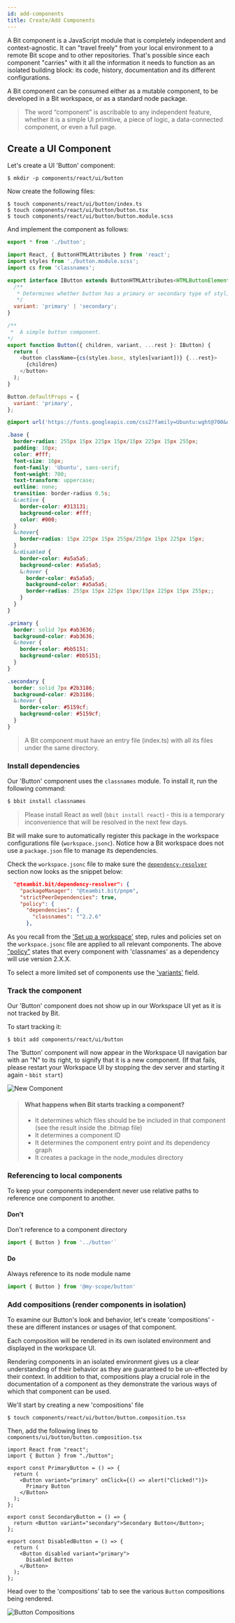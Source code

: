```yaml
---
id: add-components
title: Create/Add Components
---
```


A Bit component is a JavaScript module that is completely independent and context-agnostic. It can "travel freely" from your local environment to a remote Bit scope and to other repositories. That's possible since each component "carries" with it all the information it needs to function as an isolated building block: its code, history, documentation and its different configurations.

A Bit component can be consumed either as a mutable component, to be developed in a Bit workspace, or as a standard node package. 

> The word “component” is ascribable to any independent feature, whether it is a simple UI primitive, a piece of logic, a data-connected component, or even a full page. 


## Create a UI Component

Let's create a UI 'Button' component:

```shell
$ mkdir -p components/react/ui/button
```

Now create the following files:

```shell
$ touch components/react/ui/button/index.ts
$ touch components/react/ui/button/button.tsx
$ touch components/react/ui/button/button.module.scss
```

And implement the component as follows:

<!--DOCUSAURUS_CODE_TABS-->
<!--index.ts-->

```javascript
export * from './button';
```

<!--button.tsx-->

```javascript
import React, { ButtonHTMLAttributes } from 'react';
import styles from './button.module.scss';
import cs from 'classnames';

export interface IButton extends ButtonHTMLAttributes<HTMLButtonElement> {
  /**
   * Determines whether button has a primary or secondary type of styling.
   */
  variant: 'primary' | 'secondary';
}

/** 
 *  A simple button component.
*/
export function Button({ children, variant, ...rest }: IButton) {
  return (
    <button className={cs(styles.base, styles[variant])} {...rest}>
      {children}
    </button>
  );
}

Button.defaultProps = {
  variant: 'primary',
};
```

<!--button.module.scss-->

```scss
@import url('https://fonts.googleapis.com/css2?family=Ubuntu:wght@700&display=swap');

.base {
  border-radius: 255px 15px 225px 15px/15px 225px 15px 255px;
  padding: 10px;
  color: #fff;
  font-size: 16px;
  font-family: 'Ubuntu', sans-serif;
  font-weight: 700;
  text-transform: uppercase;
  outline: none;
  transition: border-radius 0.5s;
  &:active {
    border-color: #313131;
    background-color: #fff;
    color: #000;
  }
  &:hover{
    border-radius: 15px 225px 15px 255px/255px 15px 225px 15px;
  }
  &:disabled {
    border-color: #a5a5a5;
    background-color: #a5a5a5;
    &:hover {
      border-color: #a5a5a5;
      background-color: #a5a5a5;
      border-radius: 255px 15px 225px 15px/15px 225px 15px 255px;;
    }
  }
}

.primary {
  border: solid 7px #ab3636;
  background-color: #ab3636;
  &:hover {
    border-color: #bb5151;
    background-color: #bb5151;
  }
}

.secondary {
  border: solid 7px #2b3186;
  background-color: #2b3186;
  &:hover {
    border-color: #5159cf;
    background-color: #5159cf;
  }
}
```
<!--END_DOCUSAURUS_CODE_TABS-->

> A Bit component must have an entry file (index.ts) with all its files under the same directory.

### Install dependencies

Our 'Button' component uses the `classnames` module. To install it, run the following command:

```bash
$ bbit install classnames
```

> Please install React as well (`bbit install react`) - this is a temporary inconvenience that will be resolved in the next few days.

Bit will make sure to automatically register this package in the workspace configurations file (`workspace.jsonc`). Notice how a Bit workspace does not use a `package.json` file to manage its dependencies. 

Check the `workspace.jsonc` file to make sure the [`dependency-resolver`](/docs/dependencies/overview) section now looks as the snippet below:

```json
  "@teambit.bit/dependency-resolver": {
    "packageManager": "@teambit.bit/pnpm",
    "strictPeerDependencies": true,
    "policy": {
      "dependencies": {
        "classnames": "^2.2.6"
      },
```
As you recall from the ['Set up a workspace'](docs/getting-started/set-up-workspace) step, rules and policies set on the `workspace.jsonc` file are applied to all relevant components. The above ["policy"](/docs/dependencies/overview#dependency-policies) states that every component with 'classnames' as a dependency will use version 2.X.X.

To select a more limited set of components use the ['variants'](docs/variants/overview) field.

### Track the component

Our 'Button' component does not show up in our Workspace UI yet as it is not tracked by Bit.

To start tracking it:

```shell
$ bbit add components/react/ui/button
```

The 'Button' component will now appear in the Workspace UI navigation bar with an "N" to its right, to signify that it is a new component. (If that fails, please restart your Workspace UI by stopping the dev server and starting it again - `bbit start`)

![New Component](/img/new_component.png)

> #### What happens when Bit starts tracking a component?
> * It determines which files should be be included in that component (see the result inside the .bitmap file)
> * It determines a component ID
> * It determines the component entry point and its dependency graph
> * It creates a package in the node_modules directory 

### Referencing to local components
To keep your components independent never use relative paths to reference one component to another.
#### Don't
Don't reference to a component directory
 ```js
 import { Button } from '../button'`
```
#### Do
Always reference to its node module name
```js
import { Button } from '@my-scope/button'
```

### Add compositions (render components in isolation)

To examine our Button's look and behavior, let's create 'compositions' - these are different instances or usages of that component. 

Each composition will be rendered in its own isolated environment and displayed in the workspace UI.

Rendering components in an isolated environment gives us a clear understanding of their behavior as they are guaranteed to be un-effected by their context. In addition to that, compositions play a crucial role in the documentation of a component as they demonstrate the various ways of which that component can be used.

We'll start by creating a new 'compositions' file 

```shell
$ touch components/react/ui/button/button.composition.tsx
```

Then, add the following lines to `components/ui/button/button.composition.tsx`

```tsx
import React from "react";
import { Button } from "./button";

export const PrimaryButton = () => {
  return (
    <Button variant="primary" onClick={() => alert("Clicked!")}>
      Primary Button
    </Button>
  );
};

export const SecondaryButton = () => {
  return <Button variant="secondary">Secondary Button</Button>;
};

export const DisabledButton = () => {
  return (
    <Button disabled variant="primary">
      Disabled Button
    </Button>
  );
};
```

Head over to the 'compositions' tab to see the various `Button` compositions being rendered.

![Button Compositions](/img/compositions.png)